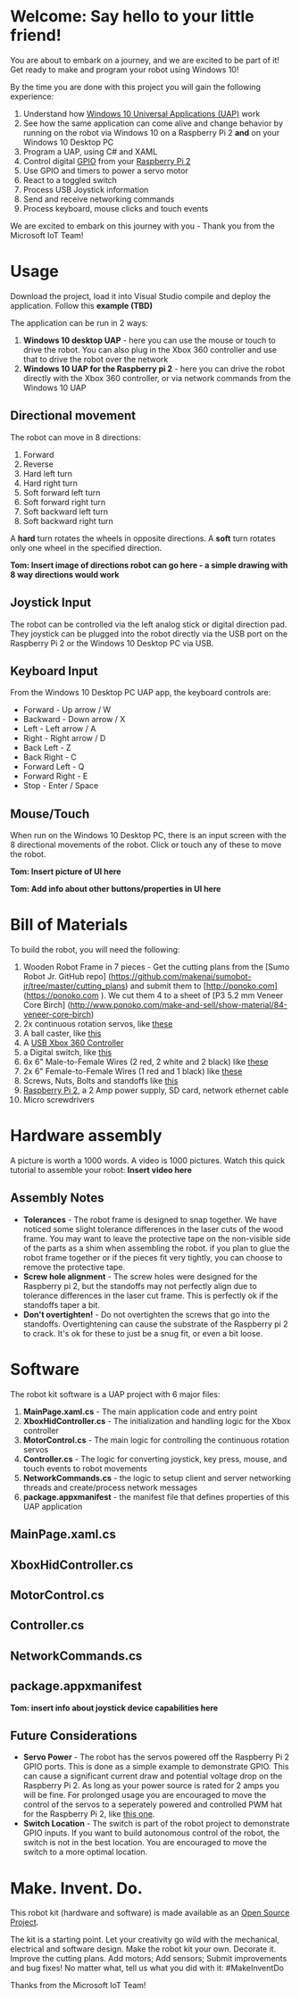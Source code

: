 # Welcome: Say hello to your little friend!
You are about to embark on a journey, and we are excited to be part of it! Get ready to make and program your robot using Windows 10!

By the time you are done with this project you will gain the following experience:

1. Understand how [Windows 10 Universal Applications (UAP)](http://blogs.windows.com/buildingapps/2014/09/30/universal-windows-apps-get-better-with-windows-10/) work
2. See how the same application can come alive and change behavior by running on the robot via Windows 10 on a Raspberry Pi 2 **and** on your Windows 10 Desktop PC  
3. Program a UAP, using C# and XAML
4. Control digital [GPIO](https://www.youtube.com/watch?v=jwWxKACHWxs) from your [Raspberry Pi 2](https://www.raspberrypi.org/products/raspberry-pi-2-model-b/)
5. Use GPIO and timers to power a servo motor
6. React to a toggled switch
7. Process USB Joystick information
8. Send and receive networking commands
9. Process keyboard, mouse clicks and touch events

We are excited to embark on this journey with you - Thank you from the Microsoft IoT Team!

# Usage
Download the project, load it into Visual Studio compile and deploy the application. Follow this **example (TBD)**

The application can be run in 2 ways:

1. **Windows 10 desktop UAP** - here you can use the mouse or touch to drive the robot. You can also plug in the Xbox 360 controller and use that to drive the robot over the network
2. **Windows 10 UAP for the Raspberry pi 2** - here you can drive the robot directly with the Xbox 360 controller, or via network commands from the Windows 10 UAP

## Directional movement
The robot can move in 8 directions:

1. Forward
2. Reverse
3. Hard left turn
4. Hard right turn
5. Soft forward left turn
6. Soft forward right turn
7. Soft backward left turn
8. Soft backward right turn

A **hard** turn rotates the wheels in opposite directions. A **soft** turn rotates only one wheel in the specified direction.

**Tom: Insert image of directions robot can go here - a simple drawing with 8 way directions would work**

## Joystick Input
The robot can be controlled via the left analog stick or digital direction pad.
They joystick can be plugged into the robot directly via the USB port on the Raspberry Pi 2 or the Windows 10 Desktop PC via USB.

## Keyboard Input
From the Windows 10 Desktop PC UAP app, the keyboard controls are:

* Forward - Up arrow / W
* Backward - Down arrow / X
* Left - Left arrow / A
* Right - Right arrow / D
* Back Left - Z
* Back Right - C
* Forward Left - Q
* Forward Right - E
* Stop - Enter / Space

## Mouse/Touch
When run on the Windows 10 Desktop PC, there is an input screen with the 8 directional movements of the robot.
Click or touch any of these to move the robot.

**Tom: Insert picture of UI here**

**Tom: Add info about other buttons/properties in UI here**

# Bill of Materials
To build the robot, you will need the following:

1. Wooden Robot Frame in 7 pieces - Get the cutting plans from the [Sumo Robot Jr. GitHub repo] (https://github.com/makenai/sumobot-jr/tree/master/cutting_plans) and submit them to [http://ponoko.com] (https://ponoko.com ). We cut them 4 to a sheet of [P3 5.2 mm Veneer Core Birch] (http://www.ponoko.com/make-and-sell/show-material/84-veneer-core-birch) 
2. 2x continuous rotation servos, like [these](https://www.pololu.com/product/1248)
3. A ball caster, like [this](https://www.pololu.com/product/953)
4. A [USB Xbox 360 Controller](http://www.amazon.com/Microsoft-Xbox-360-Controller-Windows/dp/B004QRKWLA/ref=sr_1_1?ie=UTF8&qid=1429227502&sr=8-1&keywords=usb+xbox+360+controller)
5. a Digital switch, like [this](http://www.digikey.com/product-detail/en/D2F-L/SW152-ND/83251)
6. 6x 6" Male-to-Female Wires (2 red, 2 white and 2 black) like [these](https://www.pololu.com/product/1727/specs)
7. 2x 6" Female-to-Female Wires (1 red and 1 black) like [these](https://www.pololu.com/product/1742/specs)
8. Screws, Nuts, Bolts and standoffs like [this](http://www.amazon.com/Parts-Express-M2-5-Standoff-Screw/dp/B00CWEL8SK/ref=sr_1_3?ie=UTF8&qid=1429227805&sr=8-3&keywords=M2.5+standoff)
9. [Raspberry Pi 2](https://www.raspberrypi.org/products/raspberry-pi-2-model-b/), a 2 Amp power supply, SD card, network ethernet cable
10. Micro screwdrivers

# Hardware assembly
A picture is worth a 1000 words. A video is 1000 pictures. Watch this quick tutorial to assemble your robot: **Insert video here**

## Assembly Notes
* **Tolerances** - The robot frame is designed to snap together. We have noticed some slight tolerance differences in the laser cuts of the wood frame. You may want to leave the protective tape on the non-visible side of the parts as a shim when assembling the robot. if you plan to glue the robot frame together or if the pieces fit very tightly, you can choose to remove the protective tape.
* **Screw hole alignment** - The screw holes were designed for the Raspberry pi 2, but the standoffs may not perfectly align due to tolerance differences in the laser cut frame. This is perfectly ok if the standoffs taper a bit.
* **Don't overtighten!** - Do not overtighten the screws that go into the standoffs. Overtightening can cause the substrate of the Raspberry pi 2 to crack. It's ok for these to just be a snug fit, or even a bit loose. 

# Software
The robot kit software is a UAP project with 6 major files:

1. **MainPage.xaml.cs** - The main application code and entry point
2. **XboxHidController.cs** - The initialization and handling logic for the Xbox controller
3. **MotorControl.cs** - The main logic for controlling the continuous rotation servos
4. **Controller.cs** - The logic for converting joystick, key press, mouse, and touch events to robot movements
5. **NetworkCommands.cs** - the logic to setup client and server networking threads and create/process network messages
6. **package.appxmanifest** - the manifest file that defines properties of this UAP application

## MainPage.xaml.cs

## XboxHidController.cs

## MotorControl.cs

## Controller.cs

## NetworkCommands.cs

## package.appxmanifest 
**Tom: insert info about joystick device capabilities here**

## Future Considerations
* **Servo Power** - The robot has the servos powered off the Raspberry Pi 2 GPIO ports. This is done as a simple example to demonstrate GPIO. This can cause a significant current draw and potential voltage drop on the Raspberry Pi 2. As long as your power source is rated for 2 amps you will be fine. For prolonged usage you are encouraged to move the control of the servos to a seperately powered and controlled PWM hat for the Raspberry Pi 2, like [this one](https://www.adafruit.com/products/2327).
* **Switch Location** - The switch is part of the robot project to demonstrate GPIO inputs. If you want to build autonomous control of the robot, the switch is not in the best location. You are encouraged to move the switch to a more optimal location.

# Make. Invent. Do. 
This robot kit (hardware and software) is made available as an [Open Source Project](https://github.com/ms-iot/build2015-robot-kit/blob/develop/LICENSE). 

The kit is a starting point. Let your creativity go wild with the mechanical, electrical and software design.
Make the robot kit your own. Decorate it. Improve the cutting plans. Add motors; Add sensors; Submit improvements and bug fixes! No matter what, tell us what you did with it: #MakeInventDo

Thanks from the Microsoft IoT Team!